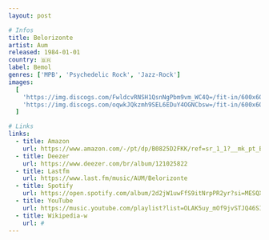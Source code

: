 ```yaml
---
layout: post

# Infos
title: Belorizonte
artist: Aum
released: 1984-01-01
country: 🇧🇷
label: Bemol
genres: ['MPB', 'Psychedelic Rock', 'Jazz-Rock']
images:
  [
    'https://img.discogs.com/FwldcvRNSH1QsnNgPbm9vm_WC4Q=/fit-in/600x600/filters:strip_icc():format(jpeg):mode_rgb():quality(90)/discogs-images/R-4078631-1556104307-5767.jpeg.jpg',
    'https://img.discogs.com/oqwkJQkzmh9SEL6EDuY4OGNCbsw=/fit-in/600x600/filters:strip_icc():format(jpeg):mode_rgb():quality(90)/discogs-images/R-4078631-1556104307-7484.jpeg.jpg',
  ]

# Links
links:
  - title: Amazon
    url: https://www.amazon.com/-/pt/dp/B0825D2FKK/ref=sr_1_1?__mk_pt_BR=%C3%85M%C3%85%C5%BD%C3%95%C3%91&dchild=1&keywords=aum+belorizonte&qid=1614482386&s=music&sr=1-1&tag=kvnol08-20
  - title: Deezer
    url: https://www.deezer.com/br/album/121025822
  - title: Lastfm
    url: https://www.last.fm/music/AUM/Belorizonte
  - title: Spotify
    url: https://open.spotify.com/album/2d2jW1uwFfS9itNrpPR2yr?si=MESQXyIHQDyzvyd_scgFWw
  - title: YouTube
    url: https://music.youtube.com/playlist?list=OLAK5uy_mOf9jvSTJQ46SIcsLg01EWZzTpA5vKp94
  - title: Wikipedia-w
    url: #
---
```

